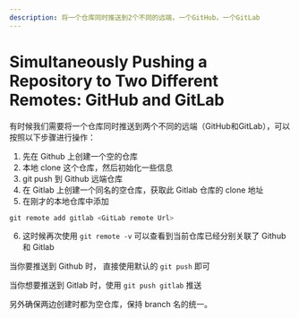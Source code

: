 ```yaml
---
description: 将一个仓库同时推送到2个不同的远端，一个GitHub，一个GitLab
---
```


# Simultaneously Pushing a Repository to Two Different Remotes: GitHub and GitLab

有时候我们需要将一个仓库同时推送到两个不同的远端（GitHub和GitLab），可以按照以下步骤进行操作：

1. 先在 Github 上创建一个空的仓库
2. 本地 clone 这个仓库，然后初始化一些信息
3. git push 到 Github 远端仓库
4. 在 Gitlab 上创建一个同名的空仓库，获取此 Gitlab 仓库的 clone 地址
5. 在刚才的本地仓库中添加

```typescript
git remote add gitlab <GitLab remote Url>
```

6. 这时候再次使用 `git remote -v` 可以查看到当前仓库已经分别关联了 Github 和 Gitlab



当你要推送到 Github 时， 直接使用默认的 `git push` 即可

当你想要推送到 Gitlab 时，使用 `git push gitlab` 推送



另外确保两边创建时都为空仓库，保持 branch 名的统一。

